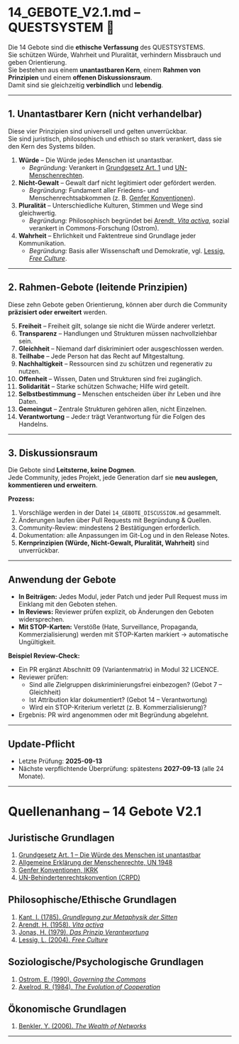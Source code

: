 # 14_GEBOTE_V2.1.md – QUESTSYSTEM 🍄

Die 14 Gebote sind die **ethische Verfassung** des QUESTSYSTEMS.  
Sie schützen Würde, Wahrheit und Pluralität, verhindern Missbrauch und geben Orientierung.  
Sie bestehen aus einem **unantastbaren Kern**, einem **Rahmen von Prinzipien** und einem **offenen Diskussionsraum**.  
Damit sind sie gleichzeitig **verbindlich** und **lebendig**.  

---

## 1. Unantastbarer Kern (nicht verhandelbar)

Diese vier Prinzipien sind universell und gelten unverrückbar.  
Sie sind juristisch, philosophisch und ethisch so stark verankert, dass sie den Kern des Systems bilden.  

1. **Würde** – Die Würde jedes Menschen ist unantastbar.  
   - *Begründung:* Verankert in [Grundgesetz Art. 1](https://www.gesetze-im-internet.de/gg/art_1.html) und [UN-Menschenrechten](https://www.un.org/en/about-us/universal-declaration-of-human-rights).  
2. **Nicht-Gewalt** – Gewalt darf nicht legitimiert oder gefördert werden.  
   - *Begründung:* Fundament aller Friedens- und Menschenrechtsabkommen (z. B. [Genfer Konventionen](https://ihl-databases.icrc.org/en/ihl)).  
3. **Pluralität** – Unterschiedliche Kulturen, Stimmen und Wege sind gleichwertig.  
   - *Begründung:* Philosophisch begründet bei [Arendt, *Vita activa*](https://archive.org/details/ArendtHannahVitaActiva), sozial verankert in Commons-Forschung (Ostrom).  
4. **Wahrheit** – Ehrlichkeit und Faktentreue sind Grundlage jeder Kommunikation.  
   - *Begründung:* Basis aller Wissenschaft und Demokratie, vgl. [Lessig, *Free Culture*](https://www.free-culture.cc/).  

---

## 2. Rahmen-Gebote (leitende Prinzipien)

Diese zehn Gebote geben Orientierung, können aber durch die Community **präzisiert oder erweitert** werden.  

5. **Freiheit** – Freiheit gilt, solange sie nicht die Würde anderer verletzt.  
6. **Transparenz** – Handlungen und Strukturen müssen nachvollziehbar sein.  
7. **Gleichheit** – Niemand darf diskriminiert oder ausgeschlossen werden.  
8. **Teilhabe** – Jede Person hat das Recht auf Mitgestaltung.  
9. **Nachhaltigkeit** – Ressourcen sind zu schützen und regenerativ zu nutzen.  
10. **Offenheit** – Wissen, Daten und Strukturen sind frei zugänglich.  
11. **Solidarität** – Starke schützen Schwache; Hilfe wird geteilt.  
12. **Selbstbestimmung** – Menschen entscheiden über ihr Leben und ihre Daten.  
13. **Gemeingut** – Zentrale Strukturen gehören allen, nicht Einzelnen.  
14. **Verantwortung** – Jede:r trägt Verantwortung für die Folgen des Handelns.  

---

## 3. Diskussionsraum

Die Gebote sind **Leitsterne, keine Dogmen**.  
Jede Community, jedes Projekt, jede Generation darf sie **neu auslegen, kommentieren und erweitern**.  

**Prozess:**  
1. Vorschläge werden in der Datei `14_GEBOTE_DISCUSSION.md` gesammelt.  
2. Änderungen laufen über Pull Requests mit Begründung & Quellen.  
3. Community-Review: mindestens 2 Bestätigungen erforderlich.  
4. Dokumentation: alle Anpassungen im Git-Log und in den Release Notes.  
5. **Kernprinzipien (Würde, Nicht-Gewalt, Pluralität, Wahrheit)** sind unverrückbar.  

---

## Anwendung der Gebote

- **In Beiträgen:** Jedes Modul, jeder Patch und jeder Pull Request muss im Einklang mit den Geboten stehen.  
- **In Reviews:** Reviewer prüfen explizit, ob Änderungen den Geboten widersprechen.  
- **Mit STOP-Karten:** Verstöße (Hate, Surveillance, Propaganda, Kommerzialisierung) werden mit STOP-Karten markiert → automatische Ungültigkeit.  

**Beispiel Review-Check:**  
- Ein PR ergänzt Abschnitt 09 (Variantenmatrix) in Modul 32 LICENCE.  
- Reviewer prüfen:  
  - Sind alle Zielgruppen diskriminierungsfrei einbezogen? (Gebot 7 – Gleichheit)  
  - Ist Attribution klar dokumentiert? (Gebot 14 – Verantwortung)  
  - Wird ein STOP-Kriterium verletzt (z. B. Kommerzialisierung)?  
- Ergebnis: PR wird angenommen oder mit Begründung abgelehnt.  

---

## Update-Pflicht

- Letzte Prüfung: **2025-09-13**  
- Nächste verpflichtende Überprüfung: spätestens **2027-09-13** (alle 24 Monate).  

---

# Quellenanhang – 14 Gebote V2.1

## Juristische Grundlagen
1. [Grundgesetz Art. 1 – Die Würde des Menschen ist unantastbar](https://www.gesetze-im-internet.de/gg/art_1.html)  
2. [Allgemeine Erklärung der Menschenrechte, UN 1948](https://www.un.org/en/about-us/universal-declaration-of-human-rights)  
3. [Genfer Konventionen, IKRK](https://ihl-databases.icrc.org/en/ihl)  
4. [UN-Behindertenrechtskonvention (CRPD)](https://www.un.org/development/desa/disabilities/convention-on-the-rights-of-persons-with-disabilities.html)  

## Philosophische/Ethische Grundlagen
1. [Kant, I. (1785). *Grundlegung zur Metaphysik der Sitten*](https://www.projekt-gutenberg.org/kant/grundlag/grundlag.html)  
2. [Arendt, H. (1958). *Vita activa*](https://archive.org/details/ArendtHannahVitaActiva)  
3. [Jonas, H. (1979). *Das Prinzip Verantwortung*](https://archive.org/details/DasPrinzipVerantwortungHansJonas)  
4. [Lessig, L. (2004). *Free Culture*](https://www.free-culture.cc/)  

## Soziologische/Psychologische Grundlagen
1. [Ostrom, E. (1990). *Governing the Commons*](https://press.princeton.edu/books/paperback/9780521405997/governing-the-commons)  
2. [Axelrod, R. (1984). *The Evolution of Cooperation*](https://www.basicbooks.com/titles/robert-axelrod/the-evolution-of-cooperation/9780465005642/)  

## Ökonomische Grundlagen
1. [Benkler, Y. (2006). *The Wealth of Networks*](https://yalebooks.yale.edu/book/9780300125771/the-wealth-of-networks/)  

---
